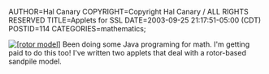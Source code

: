 AUTHOR=Hal Canary
COPYRIGHT=Copyright Hal Canary / ALL RIGHTS RESERVED
TITLE=Applets for SSL
DATE=2003-09-25 21:17:51-05:00 (CDT)
POSTID=114
CATEGORIES=mathematics;

[![[rotor model]](https://halcanary.org/SSL/images/rotor-182.png)](https://halcanary.org/SSL/)
Been doing some Java programing for math. I'm getting paid to do this too! I've written two applets that deal with a rotor-based sandpile model.
